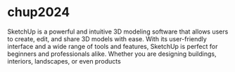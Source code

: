 # chup2024
SketchUp is a powerful and intuitive 3D modeling software that allows users to create, edit, and share 3D models with ease. With its user-friendly interface and a wide range of tools and features, SketchUp is perfect for beginners and professionals alike. Whether you are designing buildings, interiors, landscapes, or even products
